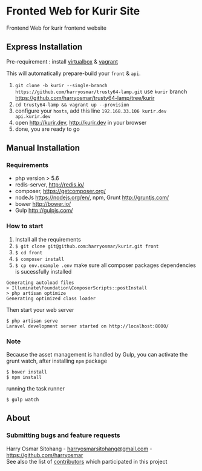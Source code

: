 # Fronted Web for Kurir Site

Frontend Web for kurir frontend website

## Express Installation
Pre-requirement : install [virtualbox](https://www.virtualbox.org/) & [vagrant](https://www.vagrantup.com/) 

This will automatically prepare-build your `front` & `api`.

1.  `git clone -b kurir --single-branch https://github.com/harryosmar/trusty64-lamp.git` use `kurir` branch <https://github.com/harryosmar/trusty64-lamp/tree/kurir>
2.  `cd trusty64-lamp && vagrant up --provision`
3.  configure your `hosts`, add this line `192.168.33.106 kurir.dev api.kurir.dev`
4.  open <http://kurir.dev>, <http://kurir.dev> in your browser
5.  done, you are ready to go

## Manual Installation
### Requirements
- php version > 5.6
- redis-server, <http://redis.io/>
- composer, <https://getcomposer.org/>
- nodeJs <https://nodejs.org/en/>, npm, Grunt <http://gruntjs.com/>
- bower <http://bower.io/>
- Gulp <http://gulpjs.com/>

### How to start
1. Install all the requirements
2. `$ git clone git@github.com:harryosmar/kurir.git front`
3. `$ cd front`
4. `$ composer install`
5. `$ cp env.example .env`
make sure all composer packages dependencies is sucessfully installed
```
Generating autoload files
> Illuminate\Foundation\ComposerScripts::postInstall
> php artisan optimize
Generating optimized class loader
```
Then start your web server
```
$ php artisan serve
Laravel development server started on http://localhost:8000/
```

### Note
Because the asset management is handled by Gulp, you can activate the grunt watch, after installing `npm` package
```
$ bower install
$ npm install
```
running the task runner
```
$ gulp watch
```

## About

### Submitting bugs and feature requests
Harry Osmar Sitohang - <harryosmarsitohang@gmail.com> - <https://github.com/harryosmar><br />
See also the list of [contributors](https://github.com/onolinus/ApiSurveyOnline/contributors) which participated in this project
